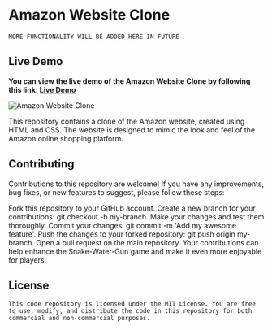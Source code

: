 # Amazon Website Clone
```
MORE FUNCTIONALITY WILL BE ADDED HERE IN FUTURE
```
## Live Demo

**You can view the live demo of the Amazon Website Clone by following this link:  [Live Demo](https://akabharat-amazon-website-clone.netlify.app/)** 

![Amazon Website Clone](https://github.com/AKABharat/Amazon-Website-Clone/assets/107737002/b9b7620e-5a35-4a7d-9adc-148aeefe803f)

This repository contains a clone of the Amazon website, created using HTML and CSS. The website is designed to mimic the look and feel of the Amazon online shopping platform.

## Contributing

Contributions to this repository are welcome! If you have any improvements, bug fixes, or new features to suggest, please follow these steps:

Fork this repository to your GitHub account.
Create a new branch for your contributions: git checkout -b my-branch.
Make your changes and test them thoroughly.
Commit your changes: git commit -m 'Add my awesome feature'.
Push the changes to your forked repository: git push origin my-branch.
Open a pull request on the main repository.
Your contributions can help enhance the Snake-Water-Gun game and make it even more enjoyable for players.

## License
````
This code repository is licensed under the MIT License. You are free to use, modify, and distribute the code in this repository for both commercial and non-commercial purposes.
